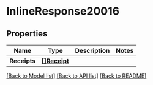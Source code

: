 # InlineResponse20016

## Properties

Name | Type | Description | Notes
------------ | ------------- | ------------- | -------------
**Receipts** | [**[]Receipt**](receipt.md) |  | 

[[Back to Model list]](../README.md#documentation-for-models) [[Back to API list]](../README.md#documentation-for-api-endpoints) [[Back to README]](../README.md)


